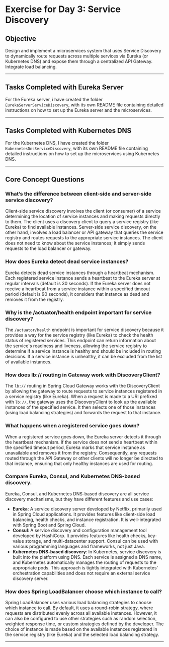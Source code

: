 # Exercise for Day 3: Service Discovery

## Objective
Design and implement a microservices system that uses Service Discovery to dynamically route requests across multiple services via Eureka (or Kubernetes DNS) and expose them through a centralized API Gateway. Integrate load balancing.

---

## Tasks Completed with Eureka Server
For the Eureka server, i have created the folder `EurekaServerServiceDiscovery`, with its own README file containing detailed instructions on how to set up the Eureka server and the microservices.

---

## Tasks Completed with Kubernetes DNS
For the Kubernetes DNS, I have created the folder `KubernetesDnsServiceDiscovery`, with its own README file containing detailed instructions on how to set up the microservices using Kubernetes DNS.

---

## Core Concept Questions

### What’s the difference between client-side and server-side service discovery?
Client-side service discovery involves the client (or consumer) of a service determining the location of service instances and making requests directly to them. The client uses a discovery client to query a service registry (like Eureka) to find available instances.
Server-side service discovery, on the other hand, involves a load balancer or API gateway that queries the service registry and routes requests to the appropriate service instances. The client does not need to know about the service instances; it simply sends requests to the load balancer or gateway.

### How does Eureka detect dead service instances?
Eureka detects dead service instances through a heartbeat mechanism. Each registered service instance sends a heartbeat to the Eureka server at regular intervals (default is 30 seconds). If the Eureka server does not receive a heartbeat from a service instance within a specified timeout period (default is 90 seconds), it considers that instance as dead and removes it from the registry.

### Why is the /actuator/health endpoint important for service discovery?
The `/actuator/health` endpoint is important for service discovery because it provides a way for the service registry (like Eureka) to check the health status of registered services. This endpoint can return information about the service's readiness and liveness, allowing the service registry to determine if a service instance is healthy and should be included in routing decisions. If a service instance is unhealthy, it can be excluded from the list of available instances.

### How does lb:// routing in Gateway work with DiscoveryClient?
The `lb://` routing in Spring Cloud Gateway works with the DiscoveryClient by allowing the gateway to route requests to service instances registered in a service registry (like Eureka). When a request is made to a URI prefixed with `lb://`, the gateway uses the DiscoveryClient to look up the available instances of the specified service. It then selects one of those instances (using load balancing strategies) and forwards the request to that instance.

### What happens when a registered service goes down?
When a registered service goes down, the Eureka server detects it through the heartbeat mechanism. If the service does not send a heartbeat within the specified timeout period, Eureka marks that service instance as unavailable and removes it from the registry. Consequently, any requests routed through the API Gateway or other clients will no longer be directed to that instance, ensuring that only healthy instances are used for routing.

### Compare Eureka, Consul, and Kubernetes DNS-based discovery.
Eureka, Consul, and Kubernetes DNS-based discovery are all service discovery mechanisms, but they have different features and use cases:
- **Eureka**: A service discovery server developed by Netflix, primarily used in Spring Cloud applications. It provides features like client-side load balancing, health checks, and instance registration. It is well-integrated with Spring Boot and Spring Cloud.
- **Consul**: A service discovery and configuration management tool developed by HashiCorp. It provides features like health checks, key-value storage, and multi-datacenter support. Consul can be used with various programming languages and frameworks, not just Java.
- **Kubernetes DNS-based discovery**: In Kubernetes, service discovery is built into the platform using DNS. Each service is assigned a DNS name, and Kubernetes automatically manages the routing of requests to the appropriate pods. This approach is tightly integrated with Kubernetes' orchestration capabilities and does not require an external service discovery server.

### How does Spring LoadBalancer choose which instance to call?
Spring LoadBalancer uses various load balancing strategies to choose which instance to call. By default, it uses a round-robin strategy, where requests are distributed evenly across all available instances. However, it can also be configured to use other strategies such as random selection, weighted response time, or custom strategies defined by the developer. The choice of instance is made based on the available instances registered in the service registry (like Eureka) and the selected load balancing strategy.

---